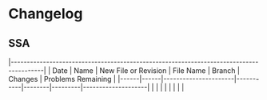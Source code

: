 # Changelog

## SSA

|----------------------------------------------------------------------------------------|
| Date | Name | New File or Revision | File Name | Branch | Changes | Problems Remaining |
|------|------|----------------------|-----------|--------|---------|--------------------|
|      |      |                      |           |        |         |                    |

